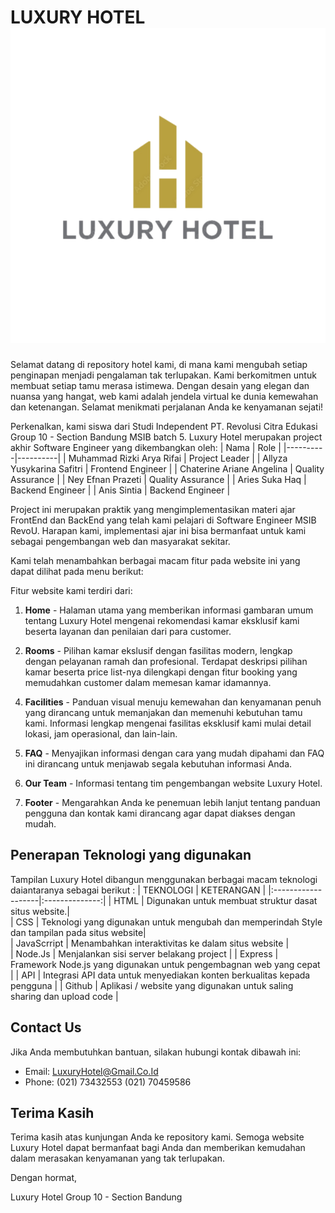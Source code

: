 # LUXURY HOTEL  ![Alt Text](https://github.com/Kampus-Merdeka-Software-Engineering/FE-2-Bandung-10/blob/e34418ac8b0c37286df6b04c1cba1e935c831a45/images/logo.png)

Selamat datang di repository hotel kami, di mana kami mengubah setiap penginapan menjadi pengalaman tak terlupakan. Kami berkomitmen untuk membuat setiap tamu merasa istimewa. Dengan desain yang elegan dan nuansa yang hangat, web kami adalah jendela virtual ke dunia kemewahan dan ketenangan. Selamat menikmati perjalanan Anda ke kenyamanan sejati!

Perkenalkan, kami siswa dari Studi Independent PT. Revolusi Citra Edukasi Group 10 - Section Bandung MSIB batch 5.
Luxury Hotel merupakan project akhir Software Engineer yang dikembangkan oleh:
|  Nama      | Role | 
|----------|----------|
| Muhammad Rizki Arya Rifai   | Project Leader  | 
| Allyza Yusykarina Safitri        | Frontend Engineer | 
| Chaterine Ariane Angelina | Quality Assurance  |
| Ney Efnan Prazeti   | Quality Assurance |
| Aries Suka Haq  | Backend Engineer |
| Anis Sintia   | Backend Engineer |

Project ini merupakan praktik yang mengimplementasikan materi ajar FrontEnd dan BackEnd yang telah kami pelajari di Software Engineer MSIB RevoU. Harapan kami, implementasi ajar ini bisa bermanfaat untuk kami sebagai pengembangan web dan masyarakat sekitar. 

Kami telah menambahkan berbagai macam fitur pada website ini yang dapat dilihat pada menu berikut:

<!-- gambar header -->

Fitur website kami terdiri dari:
1. **Home** - Halaman utama yang memberikan informasi gambaran umum tentang Luxury Hotel mengenai rekomendasi kamar eksklusif kami beserta layanan dan penilaian dari para customer.
<!-- gambar home -->

2. **Rooms** - Pilihan kamar ekslusif dengan fasilitas modern, lengkap dengan pelayanan ramah dan profesional.
Terdapat deskripsi pilihan kamar beserta price list-nya dilengkapi dengan fitur booking yang memudahkan customer dalam memesan kamar idamannya. 
<!-- gambar rooms beserta bookingnya -->

4. **Facilities** - Panduan visual menuju kemewahan dan kenyamanan penuh yang dirancang untuk memanjakan dan memenuhi kebutuhan tamu kami.
Informasi lengkap mengenai fasilitas eksklusif kami mulai detail lokasi, jam operasional, dan lain-lain.
<!-- gambar fasilitas -->

5. **FAQ** - Menyajikan informasi dengan cara yang mudah dipahami dan FAQ ini dirancang untuk menjawab segala kebutuhan informasi Anda. 
<!-- gambar faq -->

6. **Our Team** - Informasi tentang tim pengembangan website Luxury Hotel.
<!-- gambar our team -->

7. **Footer** - Mengarahkan Anda ke penemuan lebih lanjut tentang panduan pengguna dan kontak kami dirancang agar dapat diakses dengan mudah.
<!-- gambar footer -->

## Penerapan Teknologi yang digunakan

Tampilan Luxury Hotel dibangun menggunakan berbagai macam teknologi daiantaranya sebagai berikut :
| TEKNOLOGI          |   KETERANGAN   |
|:-------------------|:--------------:|
| HTML               | Digunakan untuk membuat struktur dasat situs website.|     
| CSS                | Teknologi yang digunakan untuk mengubah dan memperindah Style dan tampilan pada situs website|    
| JavaScrript        | Menambahkan interaktivitas ke dalam situs website  |     
| Node.Js            | Menjalankan sisi server belakang project               |
| Express            | Framework Node.js yang digunakan untuk pengembagnan web yang cepat               |
| API                | Integrasi API data untuk menyediakan konten berkualitas kepada pengguna               |
| Github             | Aplikasi / website yang digunakan untuk saling sharing dan upload code               | 


## Contact Us

Jika Anda membutuhkan bantuan, silakan hubungi kontak dibawah ini:

- Email: LuxuryHotel@Gmail.Co.Id
- Phone: (021) 73432553
         (021) 70459586

## Terima Kasih

Terima kasih atas kunjungan Anda ke repository kami. Semoga website Luxury Hotel dapat bermanfaat bagi Anda dan memberikan kemudahan dalam merasakan kenyamanan yang tak terlupakan.

Dengan hormat,

Luxury Hotel
Group 10 - Section Bandung